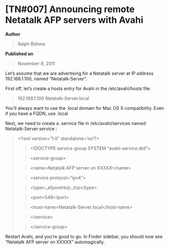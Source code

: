# \[TN#007\] Announcing remote Netatalk AFP servers with Avahi

**Author**

> Ralph Böhme

**Published on**

> November 8, 2011

Let’s assume that we are advertising for a Netatalk server at IP address
192.168.1.100, named “Netatalk-Server”.

First off, let’s create a hosts entry for Avahi in the /etc/avahi/hosts
file:

> 192.168.1.100 Netatalk-Server.local

You’ll always want to use the .local domain for Mac OS X compatibility.
Even if you have a FQDN, use .local

Next, we need to create a .service file in /etc/avahi/services named
Netatalk-Server.service :

> \<?xml version=”1.0″ standalone=’no’?\>

> > \<!DOCTYPE service-group SYSTEM “avahi-service.dtd”\>

> > \<service-group\>

> > \<name\>Netatalk AFP server on XXXXX\</name\>

> > \<service protocol=”ipv4″\>

> > \<type\>\_afpovertcp.\_tcp\</type\>

> > \<port\>548\</port\>

> > \<host-name\>Netatalk-Server.local\</host-name\>

> > \</service\>

> > \</service-group\>

Restart Avahi, and you’re good to go. In Finder sidebar, you should now
see “Netatalk AFP server on XXXXX” automagically.
